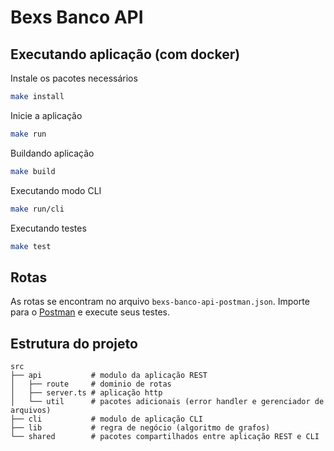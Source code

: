 # Bexs Banco API

## Executando aplicação (com docker)

Instale os pacotes necessários

```bash
make install
```

Inicie a aplicação

```bash
make run
```

Buildando aplicação

```bash
make build
```

Executando modo CLI

```bash
make run/cli
```

Executando testes

```bash
make test
```

## Rotas
As rotas se encontram no arquivo `bexs-banco-api-postman.json`. Importe para o [Postman](https://www.postman.com/) e execute seus testes.

## Estrutura do projeto

```
src
├── api           # modulo da aplicação REST
│   ├── route     # dominio de rotas
│   ├── server.ts # aplicação http
│   └── util      # pacotes adicionais (error handler e gerenciador de arquivos)
├── cli           # modulo de aplicação CLI
├── lib           # regra de negócio (algoritmo de grafos)
└── shared        # pacotes compartilhados entre aplicação REST e CLI
```
